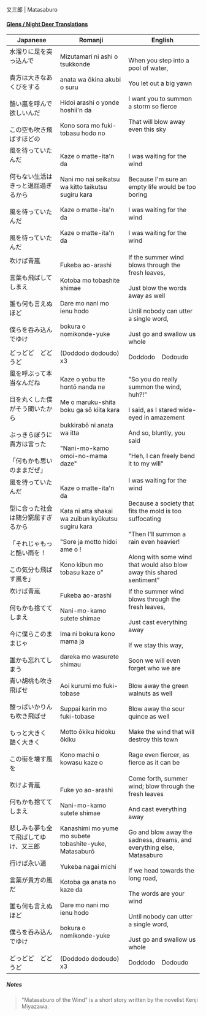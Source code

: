又三郎 | Matasaburo
#### [Glens / Night Deer Translations](https://twitter.com/NightDeerTL)

| Japanese                                                                                                           | Romanji                                                                                                                                                                                                                                       | English                                                                                                                                                                                                                                                                                                                      |
| ------------------------------------------------------------------------------------------------------------------ | --------------------------------------------------------------------------------------------------------------------------------------------------------------------------------------------------------------------------------------------- | ---------------------------------------------------------------------------------------------------------------------------------------------------------------------------------------------------------------------------------------------------------------------------------------------------------------------------- |
| 水溜りに足を突っ込んで<br><br>貴方は大きなあくびをする<br><br>酷い嵐を呼んで欲しいんだ<br><br>この空も吹き飛ばすほどの                                            | Mizutamari ni ashi o tsukkonde<br><br>anata wa ōkina akubi o suru<br><br>Hidoi arashi o yonde hoshii'n da<br><br>Kono sora mo fuki-tobasu hodo no                                                                                             | When you step into a pool of water,<br><br>You let out a big yawn<br><br>I want you to summon a storm so fierce<br><br>That will blow away even this sky                                                                                                                                                                     |
| 風を待っていたんだ<br><br>何もない生活はきっと退屈過ぎるから<br><br>風を待っていたんだ<br><br>風を待っていたんだ                                               | Kaze o matte-ita'n da<br><br>Nani mo nai seikatsu wa kitto taikutsu sugiru kara<br><br>Kaze o matte-ita'n da<br><br>Kaze o matte-ita'n da                                                                                                     | I was waiting for the wind<br><br>Because I'm sure an empty life would be too boring<br><br>I was waiting for the wind<br><br>I was waiting for the wind                                                                                                                                                                     |
| 吹けば青嵐<br><br>言葉も飛ばしてしまえ<br><br>誰も何も言えぬほど<br><br>僕らを呑み込んでゆけ                                                         | Fukeba ao-arashi<br><br>Kotoba mo tobashite shimae<br><br>Dare mo nani mo ienu hodo<br><br>bokura o nomikonde-yuke                                                                                                                            | If the summer wind blows through the fresh leaves,<br><br>Just blow the words away as well<br><br>Until nobody can utter a single word,<br><br>Just go and swallow us whole                                                                                                                                                  |
| どっどど　どどうど                                                                                                          | (Doddodo dodoudo) x3                                                                                                                                                                                                                          | Doddodo    Dodoudo                                                                                                                                                                                                                                                                                                           |
| 風を呼ぶって本当なんだね<br><br>目を丸くした僕がそう聞いたから<br><br>ぶっきらぼうに貴方は言った<br><br>「何もかも思いのままだぜ」                                      | Kaze o yobu tte hontō nanda ne<br><br>Me o maruku-shita boku ga sō kiita kara<br><br>bukkirabō ni anata wa itta<br><br>"Nani-mo-kamo omoi-no-mama daze"                                                                                       | "So you do really summon the wind, huh?!"<br><br>I said, as I stared wide-eyed in amazement<br><br>And so, bluntly, you said<br><br>"Heh, I can freely bend it to my will"                                                                                                                                                   |
| 風を待っていたんだ<br><br>型に合った社会は随分窮屈すぎるから<br><br>「それじゃもっと酷い雨を！<br><br>この気分も飛ばす風を」                                         | Kaze o matte-ita'n da<br><br>Kata ni atta shakai wa zuibun kyūkutsu sugiru kara<br><br>"Sore ja motto hidoi ame o !<br><br>Kono kibun mo tobasu kaze o"                                                                                       | I was waiting for the wind<br><br>Because a society that fits the mold is too suffocating<br><br>"Then I'll summon a rain even heavier!<br><br>Along with some wind that would also blow away this shared sentiment"                                                                                                         |
| 吹けば青嵐<br><br>何もかも捨ててしまえ<br><br>今に僕らこのままじゃ<br><br>誰かも忘れてしまう                                                         | Fukeba ao-arashi<br><br>Nani-mo-kamo sutete shimae<br><br>Ima ni bokura kono mama ja<br><br>dareka mo wasurete shimau                                                                                                                         | If the summer wind blows through the fresh leaves,<br><br>Just cast everything away<br><br>If we stay this way,<br><br>Soon we will even forget who we are                                                                                                                                                                   |
| 青い胡桃も吹き飛ばせ<br><br>酸っぱいかりんも吹き飛ばせ<br><br>もっと大きく　酷く大きく<br><br>この街を壊す風を                                                | Aoi kurumi mo fuki-tobase<br><br>Suppai karin mo fuki-tobase<br><br>Motto ōkiku hidoku ōkiku<br><br>Kono machi o kowasu kaze o                                                                                                                | Blow away the green walnuts as well<br><br>Blow away the sour quince as well<br><br>Make the wind that will destroy this town<br><br>Rage even fiercer, as fierce as it can be                                                                                                                                               |
| 吹けよ青嵐<br><br>何もかも捨ててしまえ<br><br>悲しみも夢も全て飛ばしてゆけ、又三郎<br><br>行けば永い道<br><br>言葉が貴方の風だ<br><br>誰も何も言えぬほど<br><br>僕らを呑み込んでゆけ | Fuke yo ao-arashi<br><br>Nani-mo-kamo sutete shimae<br><br>Kanashimi mo yume mo subete tobashite-yuke, Matasaburō<br><br>Yukeba nagai michi<br><br>Kotoba ga anata no kaze da<br><br>Dare mo nani mo ienu hodo<br><br>bokura o nomikonde-yuke | Come forth, summer wind; blow through the fresh leaves<br><br>And cast everything away<br><br>Go and blow away the sadness, dreams, and everything else, Matasaburo<br><br>If we head towards the long road,<br><br>The words are your wind<br><br>Until nobody can utter a single word,<br><br>Just go and swallow us whole |
| どっどど　どどうど                                                                                                          | (Doddodo dodoudo) x3                                                                                                                                                                                                                          | Doddodo    Dodoudo                                                                                                                                                                                                                                                                                                           |
##### Notes
>"Matasaburo of the Wind" is a short story written by the novelist Kenji Miyazawa.
